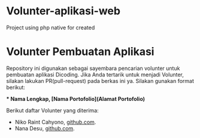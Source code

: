 # Volunter-aplikasi-web
Project using php native for created


# Volunter Pembuatan Aplikasi

Repository ini digunakan sebagai sayembara pencarian volunter untuk pembuatan aplikasi Dicoding. Jika Anda tertarik untuk menjadi Volunter, silakan lakukan PR(pull-request) pada berkas ini ya. Silakan gunakan format berikut:


**\* Nama Lengkap, [Nama Portofolio](Alamat Portofolio)**


Berikut daftar Volunter yang diterima:

* Niko Raint Cahyono, [github.com](https://github.com/royalrumble).
* Nana Desu, [github.com](https://github.com/Nafis100801).

